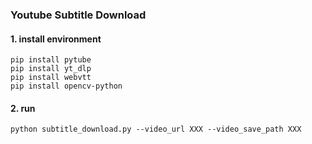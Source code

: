 ### Youtube Subtitle Download

#### 1. install environment

```
pip install pytube
pip install yt_dlp
pip install webvtt
pip install opencv-python
```

#### 2. run

```
python subtitle_download.py --video_url XXX --video_save_path XXX
```
